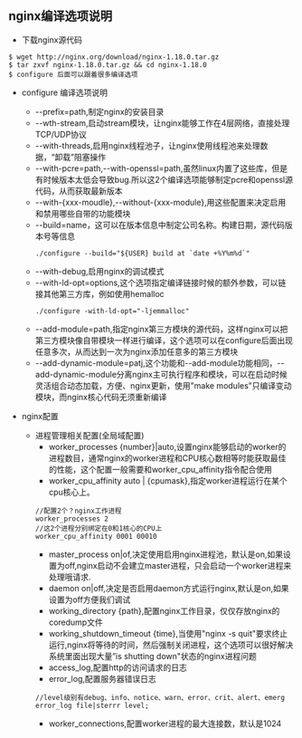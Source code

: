## nginx编译选项说明

- 下载nginx源代码
```
$ wget http://nginx.org/download/nginx-1.18.0.tar.gz
$ tar zxvf nginx-1.18.0.tar.gz && cd nginx-1.18.0
$ configure 后面可以跟着很多编译选项
```

- configure 编译选项说明
  - --prefix=path,制定nginx的安装目录
  - --wth-stream,启动stream模块，让nginx能够工作在4层网络，直接处理TCP/UDP协议
  - --with-threads,启用nginx线程池子，让nginx使用线程池来处理数据，“卸载”阻塞操作
  - --with-pcre=path,--with-openssl=path,虽然linux内置了这些库，但是有时候版本太低会导致bug.所以这2个编译选项能够制定pcre和openssl源代码，从而获取最新版本
  - --with-{xxx-moudle},--without-{xxx-module},用这些配置来决定启用和禁用哪些自带的功能模块
  - --build=name，这可以在版本信息中制定公司名称。构建日期，源代码版本号等信息
    ```
    ./configure --build="${USER} build at `date +%Y%m%d`"
    ```
  - --with-debug,启用nginx的调试模式
  - --with-ld-opt=options,这个选项指定编译链接时候的额外参数，可以链接其他第三方库，例如使用hemalloc
    ```
    ./configure -with-ld-opt="-ljemmalloc"
    ```
  - --add-module=path,指定nginx第三方模块的源代码，这样nginx可以把第三方模块像自带模块一样进行编译，这个选项可以在configure后面出现任意多次，从而达到一次为nginx添加任意多的第三方模块
  - --add-dynamic-module=patj,这个功能和--add-module功能相同，--add-dynamic-module分离nginx主可执行程序和模块，可以在启动时候灵活组合动态加载，方便、nginx更新，使用"make modules"只编译变动模块，而nginx核心代码无须重新编译

- nginx配置
  - 进程管理相关配置(全局域配置)
    - worker_processes {number}|auto,设置nginx能够启动的worker的进程数目，通常nginx的worker进程和CPU核心数相等时能获取最佳的性能，这个配置一般需要和worker_cpu_affinity指令配合使用
    - worker_cpu_affinity auto | {cpumask},指定worker进程运行在某个cpu核心上。
    ```
    //配置2个？nginx工作进程
    worker_processes 2 
    //这2个进程分别绑定在0和1核心的CPU上
    worker_cpu_affinity 0001 00010
    ```
    - master_process on|of,决定使用启用nginx进程池，默认是on,如果设置为off,nginx启动不会建立master进程，只会启动一个worker进程来处理哦请求.
    - daemon on|off,决定是否启用daemon方式运行nginx,默认是on,如果设置为off方便我们调试
    - working_directory {path},配置nginx工作目录，仅仅存放nginx的coredump文件
    - working_shutdown_timeout {time},当使用"nginx -s quit"要求终止运行,nginx将等待的时间，然后强制关闭进程，这个选项可以很好解决系统里面出现大量”is shutting down"状态的nginx进程问题
    - access_log,配置http的访问请求的日志
    - error_log,配置服务器错误日志
    ```
    //level级别有debug、info、notice、warn、error、crit、alert、emerg
    error_log file|sterrr level;
    ```
    - worker_connections,配置worker进程的最大连接数，默认是1024